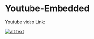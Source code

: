 # Youtube-Embedded
Youtube video Link:

[![alt text](https://www.canva.com/design/DAFFi3oZmAY/OGaYXJCaqARBxhMEqGWWIg/view?utm_content=DAFFi3oZmAY&utm_campaign=designshare&utm_medium=link&utm_source=publishsharelink)](https://youtu.be/_Ihq5dFKsoc)
